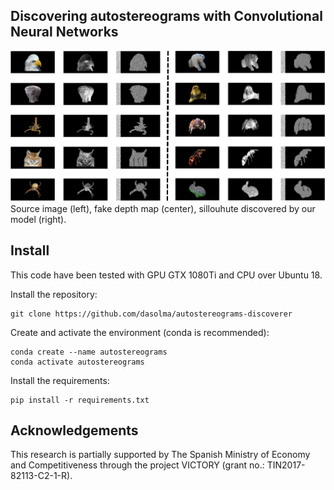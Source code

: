 ## Discovering autostereograms with Convolutional Neural Networks

![](img/autostereograms.png)
Source image (left), fake depth map (center), sillouhute discovered by our model (right).

## Install

This code have been tested with GPU GTX 1080Ti and CPU over Ubuntu 18.

Install the repository:

```
git clone https://github.com/dasolma/autostereograms-discoverer
```

Create and activate the environment (conda is recommended):

```
conda create --name autostereograms
conda activate autostereograms
```

Install the requirements:

```
pip install -r requirements.txt
```


## Acknowledgements
This research is partially supported by The Spanish Ministry of Economy and Competitiveness through the project VICTORY (grant no.: TIN2017-82113-C2-1-R).
